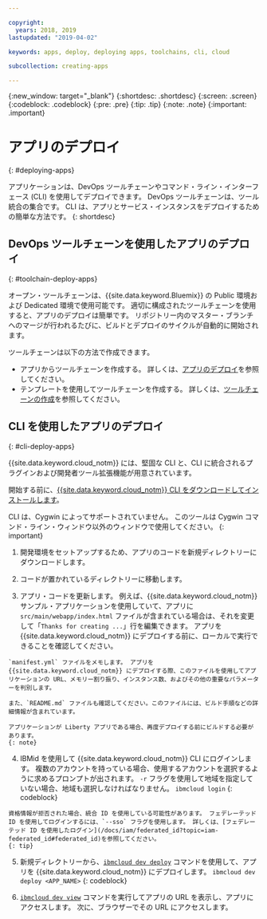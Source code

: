 ```yaml
---

copyright:
  years: 2018, 2019
lastupdated: "2019-04-02"

keywords: apps, deploy, deploying apps, toolchains, cli, cloud

subcollection: creating-apps

---
```


{:new_window: target="_blank"}
{:shortdesc: .shortdesc}
{:screen: .screen}
{:codeblock: .codeblock}
{:pre: .pre}
{:tip: .tip}
{:note: .note}
{:important: .important}

# アプリのデプロイ
{: #deploying-apps}

アプリケーションは、DevOps ツールチェーンやコマンド・ライン・インターフェース (CLI) を使用してデプロイできます。 DevOps ツールチェーンは、ツール統合の集合です。 CLI は、アプリとサービス・インスタンスをデプロイするための簡単な方法です。
{: shortdesc}

## DevOps ツールチェーンを使用したアプリのデプロイ
{: #toolchain-deploy-apps}

オープン・ツールチェーンは、{{site.data.keyword.Bluemix}} の Public 環境および Dedicated 環境で使用可能です。 適切に構成されたツールチェーンを使用すると、アプリのデプロイは簡単です。 リポジトリー内のマスター・ブランチへのマージが行われるたびに、ビルドとデプロイのサイクルが自動的に開始されます。

ツールチェーンは以下の方法で作成できます。
* アプリからツールチェーンを作成する。 詳しくは、[アプリのデプロイ](/docs/apps?topic=creating-apps-tutorial-scratch#deploy-scratch)を参照してください。
* テンプレートを使用してツールチェーンを作成する。 詳しくは、[ツールチェーンの作成](/docs/services/ContinuousDelivery?topic=ContinuousDelivery-toolchains_getting_started)を参照してください。

## CLI を使用したアプリのデプロイ
{: #cli-deploy-apps}

{{site.data.keyword.cloud_notm}} には、堅固な CLI と、CLI に統合されるプラグインおよび開発者ツール拡張機能が用意されています。

開始する前に、[{{site.data.keyword.cloud_notm}} CLI をダウンロードしてインストールします](/docs/cli?topic=cloud-cli-ibmcloud-cli)。

CLI は、Cygwin によってサポートされていません。 このツールは Cygwin コマンド・ライン・ウィンドウ以外のウィンドウで使用してください。
{: important}

  1. 開発環境をセットアップするため、アプリのコードを新規ディレクトリーにダウンロードします。

  2. コードが置かれているディレクトリーに移動します。

  3.  アプリ・コードを更新します。 例えば、{{site.data.keyword.cloud_notm}} サンプル・アプリケーションを使用していて、アプリに `src/main/webapp/index.html` ファイルが含まれている場合は、それを変更して「`Thanks for creating ...`」行を編集できます。 アプリを {{site.data.keyword.cloud_notm}} にデプロイする前に、ローカルで実行できることを確認してください。

    `manifest.yml` ファイルをメモします。 アプリを {{site.data.keyword.cloud_notm}} にデプロイする際、このファイルを使用してアプリケーションの URL、メモリー割り振り、インスタンス数、およびその他の重要なパラメーターを判別します。

    また、`README.md` ファイルも確認してください。このファイルには、ビルド手順などの詳細情報が含まれています。

    アプリケーションが Liberty アプリである場合、再度デプロイする前にビルドする必要があります。
    {: note}

  4. IBMid を使用して {{site.data.keyword.cloud_notm}} CLI にログインします。 複数のアカウントを持っている場合、使用するアカウントを選択するように求めるプロンプトが出されます。 `-r` フラグを使用して地域を指定していない場合、地域も選択しなければなりません。
    ```
    ibmcloud login
    ```
    {: codeblock}
  
    資格情報が拒否された場合、統合 ID を使用している可能性があります。 フェデレーテッド ID を使用してログインするには、`--sso` フラグを使用します。 詳しくは、[フェデレーテッド ID を使用したログイン](/docs/iam/federated_id?topic=iam-federated_id#federated_id)を参照してください。
    {: tip}

  5. 新規ディレクトリーから、[`ibmcloud dev deploy`](/docs/cli/idt?topic=cloud-cli-idt-cli#deploy) コマンドを使用して、アプリを {{site.data.keyword.cloud_notm}} にデプロイします。
    ```
    ibmcloud dev deploy <APP_NAME>
    ```
    {: codeblock}

  6. [`ibmcloud dev view`](/docs/cli/idt?topic=cloud-cli-idt-cli#view) コマンドを実行してアプリの URL を表示し、アプリにアクセスします。 次に、ブラウザーでその URL にアクセスします。

